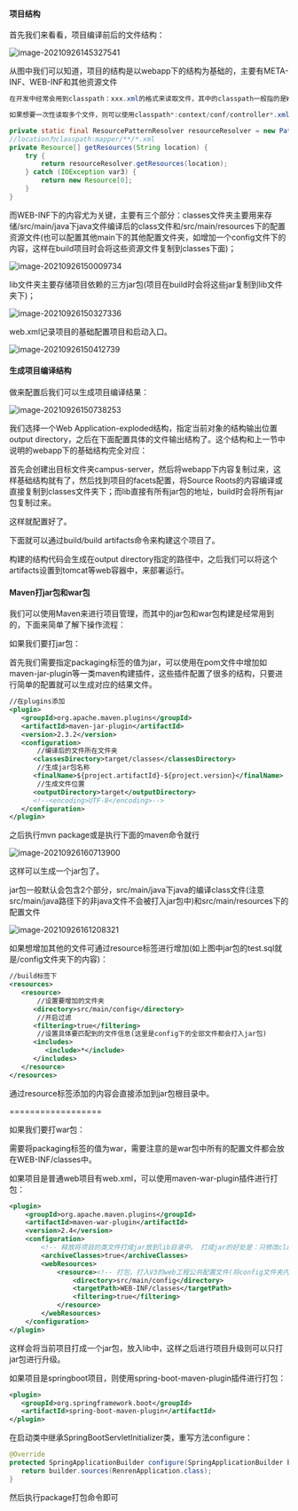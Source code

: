 #### 项目结构

首先我们来看看，项目编译前后的文件结构：

![image-20210926145327541](https://alex-img-1253982387.cos.ap-nanjing.myqcloud.com/Typora-wm/202109261453347.png)

从图中我们可以知道，项目的结构是以webapp下的结构为基础的，主要有META-INF、WEB-INF和其他资源文件

```java
在开发中经常会用到classpath：xxx.xml的格式来读取文件，其中的classpath一般指的是WEB-INF文件夹。

如果想要一次性读取多个文件，则可以使用classpath*:context/conf/controller*.xml来批量加载(少用，较)

private static final ResourcePatternResolver resourceResolver = new PathMatchingResourcePatternResolver();
//location为classpath:mapper/**/*.xml
private Resource[] getResources(String location) {
    try {
        return resourceResolver.getResources(location);
    } catch (IOException var3) {
        return new Resource[0];
    }
}
```



而WEB-INF下的内容尤为关键，主要有三个部分：classes文件夹主要用来存储/src/main/java下java文件编译后的class文件和/src/main/resources下的配置资源文件(也可以配置其他main下的其他配置文件夹，如增加一个config文件下的内容，这样在build项目时会将这些资源文件复制到classes下面)；

![image-20210926150009734](https://alex-img-1253982387.cos.ap-nanjing.myqcloud.com/Typora-wm/202109261500069.png)

lib文件夹主要存储项目依赖的三方jar包(项目在build时会将这些jar复制到lib文件夹下)；

![image-20210926150327336](https://alex-img-1253982387.cos.ap-nanjing.myqcloud.com/Typora-wm/202109261503984.png)

web.xml记录项目的基础配置项目和启动入口。

![image-20210926150412739](https://alex-img-1253982387.cos.ap-nanjing.myqcloud.com/Typora-wm/202109261504557.png)

#### 生成项目编译结构

做来配置后我们可以生成项目编译结果：

![image-20210926150738253](https://alex-img-1253982387.cos.ap-nanjing.myqcloud.com/Typora-wm/202109261507509.png)

我们选择一个Web Application-exploded结构，指定当前对象的结构输出位置output directory，之后在下面配置具体的文件输出结构了。这个结构和上一节中说明的webapp下的基础结构完全对应：

首先会创建出目标文件夹campus-server，然后将webapp下内容复制过来，这样基础结构就有了，然后找到项目的facets配置，将Source Roots的内容编译或直接复制到classes文件夹下；而lib直接有所有jar包的地址，build时会将所有jar包复制过来。

这样就配置好了。

下面就可以通过build/build artifacts命令来构建这个项目了。

构建的结构代码会生成在output directory指定的路径中，之后我们可以将这个artifacts设置到tomcat等web容器中，来部署运行。

#### Maven打jar包和war包

我们可以使用Maven来进行项目管理，而其中的jar包和war包构建是经常用到的，下面来简单了解下操作流程：

如果我们要打jar包：

首先我们需要指定packaging标签的值为<packaging>jar</packaging>，可以使用在pom文件中增加如maven-jar-plugin等一类maven构建插件，这些插件配置了很多的结构，只要进行简单的配置就可以生成对应的结果文件。

```xml
//在plugins添加
<plugin>
   <groupId>org.apache.maven.plugins</groupId>
   <artifactId>maven-jar-plugin</artifactId>
   <version>2.3.2</version>
   <configuration>
       //编译后的文件所在文件夹
      <classesDirectory>target/classes</classesDirectory>
       //生成jar包名称
      <finalName>${project.artifactId}-${project.version}</finalName>
       //生成文件位置
      <outputDirectory>target</outputDirectory>
      <!--<encoding>UTF-8</encoding>-->
   </configuration>
</plugin>
```

之后执行mvn package或是执行下面的maven命令就行

![image-20210926160713900](https://alex-img-1253982387.cos.ap-nanjing.myqcloud.com/Typora-wm/202109261607308.png)

这样可以生成一个jar包了。

jar包一般默认会包含2个部分，src/main/java下java的编译class文件(注意src/main/java路径下的非java文件不会被打入jar包中)和src/main/resources下的配置文件

![image-20210926161208321](https://alex-img-1253982387.cos.ap-nanjing.myqcloud.com/Typora-wm/202109261612901.png)

如果想增加其他的文件可通过resource标签进行增加(如上图中jar包的test.sql就是/config文件夹下的内容)：

```xml
//build标签下
<resources>
   <resource>
       //设置要增加的文件夹
      <directory>src/main/config</directory>
       //开启过滤
      <filtering>true</filtering>
       //设置具体要匹配到的文件信息(这里是config下的全部文件都会打入jar包)
      <includes>
         <include>*</include>
      </includes>
   </resource>
</resources>
```

通过resource标签添加的内容会直接添加到jar包根目录中。

==================

如果我们要打war包：

需要将packaging标签的值为<packaging>war</packaging>，需要注意的是war包中所有的配置文件都会放在WEB-INF/classes中。

如果项目是普通web项目有web.xml，可以使用maven-war-plugin插件进行打包：

```xml
<plugin>
    <groupId>org.apache.maven.plugins</groupId>
    <artifactId>maven-war-plugin</artifactId>
    <version>2.4</version>
    <configuration>
        <!-- 释放将项目的类文件打成jar放到lib目录中。 打成jar的好处是：只修改class时，可以只更新jar。(如果有新增jar包等资源还是需要手动处理，有利有弊) -->
        <archiveClasses>true</archiveClasses>
        <webResources>
            <resource><!-- 打包，打入V3的web工程公共配置文件(将config文件夹内存写入classes中) -->
                <directory>src/main/config</directory>
                <targetPath>WEB-INF/classes</targetPath>
                <filtering>true</filtering>
            </resource>
        </webResources>
    </configuration>
</plugin>
```

这样会将当前项目打成一个jar包，放入lib中，这样之后进行项目升级则可以只打jar包进行升级。

如果项目是springboot项目，则使用spring-boot-maven-plugin插件进行打包：

```xml
<plugin>
   <groupId>org.springframework.boot</groupId>
   <artifactId>spring-boot-maven-plugin</artifactId>
</plugin>
```

在启动类中继承SpringBootServletInitializer类，重写方法configure：

```java
@Override
protected SpringApplicationBuilder configure(SpringApplicationBuilder builder) {
   return builder.sources(RenrenApplication.class);
}
```

然后执行package打包命令即可


